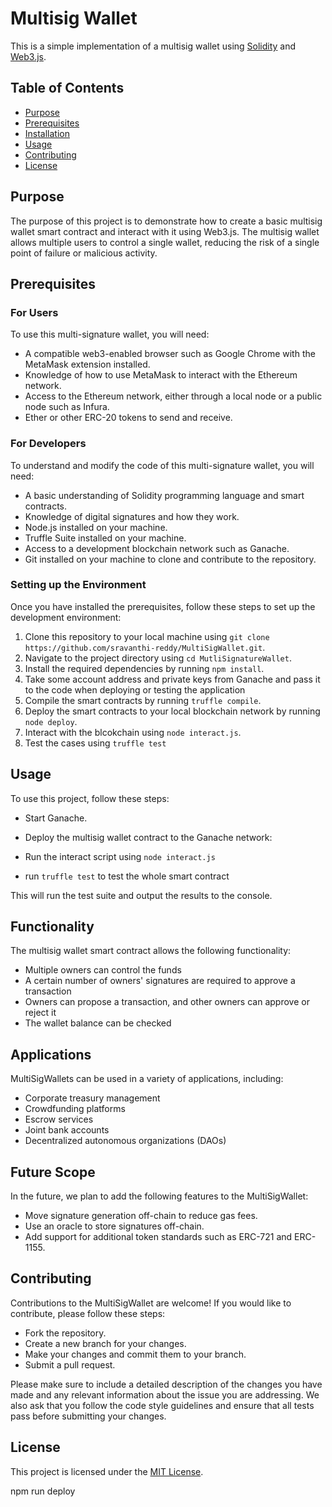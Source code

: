 # Multisig Wallet

This is a simple implementation of a multisig wallet using [Solidity](https://solidity.readthedocs.io/en/v0.8.7/) and [Web3.js](https://web3js.readthedocs.io/en/v1.5.2/).

## Table of Contents

- [Purpose](#purpose)
- [Prerequisites](#prerequisites)
- [Installation](#installation)
- [Usage](#usage)
- [Contributing](#contributing)
- [License](#license)

## Purpose

The purpose of this project is to demonstrate how to create a basic multisig wallet smart contract and interact with it using Web3.js. The multisig wallet allows multiple users to control a single wallet, reducing the risk of a single point of failure or malicious activity.

## Prerequisites
### For Users
To use this multi-signature wallet, you will need:

- A compatible web3-enabled browser such as Google Chrome with the MetaMask extension installed.
- Knowledge of how to use MetaMask to interact with the Ethereum network.
- Access to the Ethereum network, either through a local node or a public node such as Infura.
- Ether or other ERC-20 tokens to send and receive.

### For Developers
To understand and modify the code of this multi-signature wallet, you will need:

- A basic understanding of Solidity programming language and smart contracts.
- Knowledge of digital signatures and how they work.
- Node.js installed on your machine.
- Truffle Suite installed on your machine.
- Access to a development blockchain network such as Ganache.
- Git installed on your machine to clone and contribute to the repository.

### Setting up the Environment
Once you have installed the prerequisites, follow these steps to set up the development environment:

1. Clone this repository to your local machine using `git clone  https://github.com/sravanthi-reddy/MultiSigWallet.git`.
2. Navigate to the project directory using `cd MutliSignatureWallet`.
3. Install the required dependencies by running `npm install`.
4. Take some account address and private keys from Ganache and pass it to the code when deploying or testing the application
5. Compile the smart contracts by running `truffle compile`.
6. Deploy the smart contracts to your local blockchain network by running `node deploy`.
7. Interact with the blcokchain using `node interact.js`.
8. Test the cases using `truffle test`


## Usage

To use this project, follow these steps:

- Start Ganache.

- Deploy the multisig wallet contract to the Ganache network:
- Run the interact script using `node interact.js`
- run `truffle test` to test the whole smart contract 


This will run the test suite and output the results to the console.

## Functionality
The multisig wallet smart contract allows the following functionality:

- Multiple owners can control the funds
- A certain number of owners' signatures are required to approve a transaction
- Owners can propose a transaction, and other owners can approve or reject it
- The wallet balance can be checked

## Applications
MultiSigWallets can be used in a variety of applications, including:

- Corporate treasury management
- Crowdfunding platforms
- Escrow services
- Joint bank accounts
- Decentralized autonomous organizations (DAOs)
## Future Scope
In the future, we plan to add the following features to the MultiSigWallet:

- Move signature generation off-chain to reduce gas fees.
- Use an oracle to store signatures off-chain.
- Add support for additional token standards such as ERC-721 and ERC-1155.
## Contributing

Contributions to the MultiSigWallet are welcome! If you would like to contribute, please follow these steps:

- Fork the repository.
- Create a new branch for your changes.
- Make your changes and commit them to your branch.
- Submit a pull request.

Please make sure to include a detailed description of the changes you have made and any relevant information about the issue you are addressing. We also ask that you follow the code style guidelines and ensure that all tests pass before submitting your changes.

## License

This project is licensed under the [MIT License](https://opensource.org/licenses/MIT).

npm run deploy

